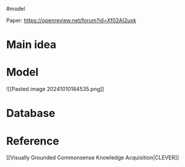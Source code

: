 #model

Paper: https://openreview.net/forum?id=Xf02AI2uxk

# Main idea

# Model
![[Pasted image 20241010184535.png]]
# Database

# Reference

[[Visually Grounded Commonsense Knowledge Acquisition|CLEVER]]